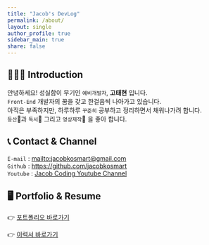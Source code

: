 ```yaml
---
title: "Jacob's DevLog"
permalink: /about/
layout: single
author_profile: true
sidebar_main: true
share: false
---
```


## 💁🏻‍♂ Introduction

안녕하세요! 성실함이 무기인 `예비개발자`, **고태현** 입니다.  
`Front-End` 개발자의 꿈을 갖고 한걸음씩 나아가고 있습니다.  
아직은 부족하지만, 하루하루 `꾸준히` 공부하고 정리하면서 채워나가려 합니다.  
`등산`🥾과 `독서`📕 그리고 `영상제작`🎥 을 좋아 합니다.

## 📞 Contact & Channel

`E-mail` : <mailto:jacobkosmart@gmail.com>  
`Github` : <https://github.com/jacobkosmart>  
`Youtube` : [Jacob Coding Youtube Channel](https://www.youtube.com/channel/UCXXutxMvNx4EKXB-uQnm2oQ)

## 🖥 Portfolio & Resume

👉 [포트폴리오 바로가기](https://portfolio.jacobko.info/)

👉 [이력서 바로가기](https://jacobko.notion.site/Jacob-Taehyun-Ko-f375245e8e264a30bc366ede47814809)
